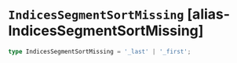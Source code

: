 # `IndicesSegmentSortMissing` [alias-IndicesSegmentSortMissing]
```typescript
type IndicesSegmentSortMissing = '_last' | '_first';
```
